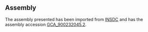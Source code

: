 
Assembly
--------

The assembly presented has been imported from 
[INSDC](http://www.insdc.org) and has the assembly accession
[GCA\_900232045.2](http://www.ebi.ac.uk/ena/data/view/GCA_900232045.2).

